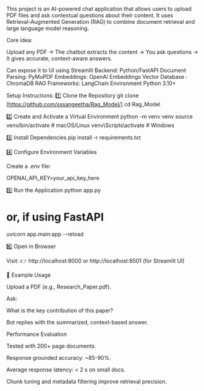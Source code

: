 This project is an AI-powered chat application that allows users to upload PDF files and ask contextual questions about their content.
It uses Retrieval-Augmented Generation (RAG) to combine document retrieval and large language model reasoning.

Core idea:

Upload any PDF → The chatbot extracts the content → You ask questions → It gives accurate, context-aware answers.

Can expose it to UI using Streamlit
Backend:	Python/FastAPI
Document Parsing:	PyMuPDF
Embeddings:	OpenAI Embeddings
Vector Database	: ChromaDB
RAG Frameworks:	LangChain
Environment	Python 3.10+


Setup Instructions:
1️⃣ Clone the Repository
git clone [https://github.com/sssangeetha/Rag_Model/]
cd Rag_Model

2️⃣ Create and Activate a Virtual Environment
python -m venv venv
source venv/bin/activate      # macOS/Linux
venv\Scripts\activate         # Windows

3️⃣ Install Dependencies
pip install -r requirements.txt

4️⃣ Configure Environment Variables

Create a .env file:

OPENAI_API_KEY=your_api_key_here

5️⃣ Run the Application
python app.py
# or, if using FastAPI
uvicorn app.main:app --reload

6️⃣ Open in Browser

Visit:
👉 http://localhost:8000 or http://localhost:8501 (for Streamlit UI)

🧠 Example Usage

Upload a PDF (e.g., Research_Paper.pdf).

Ask:

What is the key contribution of this paper?


Bot replies with the summarized, context-based answer.

Performance Evaluation

Tested with 200+ page documents.

Response grounded accuracy: ~85-90%.

Average response latency: < 2 s on small docs.

Chunk tuning and metadata filtering improve retrieval precision.

